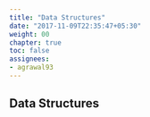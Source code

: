 ```yaml
---
title: "Data Structures"
date: "2017-11-09T22:35:47+05:30"
weight: 00
chapter: true
toc: false
assignees:
- agrawal93
---
```


## Data Structures

